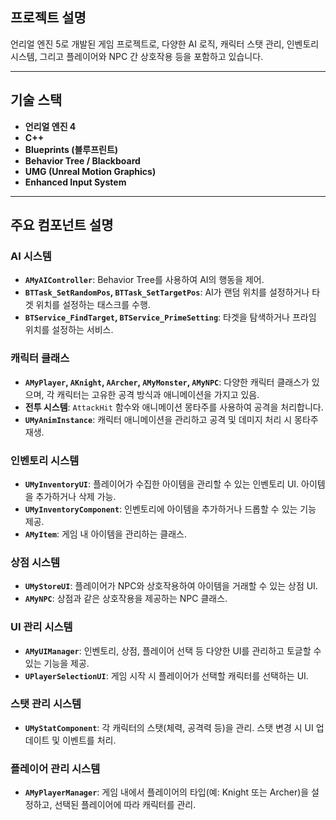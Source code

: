 
## **프로젝트 설명**
언리얼 엔진 5로 개발된 게임 프로젝트로, 다양한 AI 로직, 캐릭터 스탯 관리, 인벤토리 시스템, 그리고 플레이어와 NPC 간 상호작용 등을 포함하고 있습니다.

---

## **기술 스택**
- **언리얼 엔진 4**
- **C++**
- **Blueprints (블루프린트)**
- **Behavior Tree / Blackboard**
- **UMG (Unreal Motion Graphics)**
- **Enhanced Input System**

---

## **주요 컴포넌트 설명**

### **AI 시스템**
- **`AMyAIController`**: Behavior Tree를 사용하여 AI의 행동을 제어.
- **`BTTask_SetRandomPos`, `BTTask_SetTargetPos`**: AI가 랜덤 위치를 설정하거나 타겟 위치를 설정하는 태스크를 수행.
- **`BTService_FindTarget`, `BTService_PrimeSetting`**: 타겟을 탐색하거나 프라임 위치를 설정하는 서비스.

### **캐릭터 클래스**
- **`AMyPlayer`, `AKnight`, `AArcher`, `AMyMonster`, `AMyNPC`**: 다양한 캐릭터 클래스가 있으며, 각 캐릭터는 고유한 공격 방식과 애니메이션을 가지고 있음.
- **전투 시스템**: `AttackHit` 함수와 애니메이션 몽타주를 사용하여 공격을 처리합니다.
- **`UMyAnimInstance`**: 캐릭터 애니메이션을 관리하고 공격 및 데미지 처리 시 몽타주 재생.

### **인벤토리 시스템**
- **`UMyInventoryUI`**: 플레이어가 수집한 아이템을 관리할 수 있는 인벤토리 UI. 아이템을 추가하거나 삭제 가능.
- **`UMyInventoryComponent`**: 인벤토리에 아이템을 추가하거나 드롭할 수 있는 기능 제공.
- **`AMyItem`**: 게임 내 아이템을 관리하는 클래스.

### **상점 시스템**
- **`UMyStoreUI`**: 플레이어가 NPC와 상호작용하여 아이템을 거래할 수 있는 상점 UI.
- **`AMyNPC`**: 상점과 같은 상호작용을 제공하는 NPC 클래스.

### **UI 관리 시스템**
- **`AMyUIManager`**: 인벤토리, 상점, 플레이어 선택 등 다양한 UI를 관리하고 토글할 수 있는 기능을 제공.
- **`UPlayerSelectionUI`**: 게임 시작 시 플레이어가 선택할 캐릭터를 선택하는 UI.

### **스탯 관리 시스템**
- **`UMyStatComponent`**: 각 캐릭터의 스탯(체력, 공격력 등)을 관리. 스탯 변경 시 UI 업데이트 및 이벤트를 처리.

### **플레이어 관리 시스템**
- **`AMyPlayerManager`**: 게임 내에서 플레이어의 타입(예: Knight 또는 Archer)을 설정하고, 선택된 플레이어에 따라 캐릭터를 관리.
